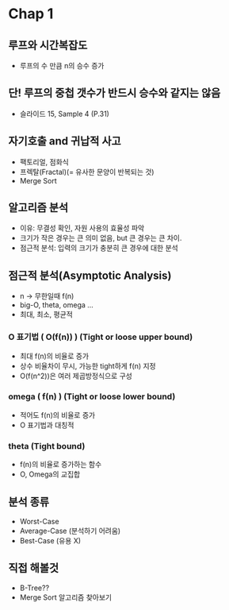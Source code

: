 # Chap 1

## 루프와 시간복잡도
* 루프의 수 만큼 n의 승수 증가

## 단! 루프의 중첩 갯수가 반드시 승수와 같지는 않음
* 슬라이드 15, Sample 4 (P.31)

## 자기호출 and 귀납적 사고
* 팩토리얼, 점화식
* 프렉탈(Fractal)(= 유사한 문양이 반복되는 것)
* Merge Sort

## 알고리즘 분석
* 이유: 무결성 확인, 자원 사용의 효율성 파악
* 크기가 작은 경우는 큰 의미 없음, but 큰 경우는 큰 차이.
* 점근적 분석: 입력의 크기가 충분히 큰 경우에 대한 분석

## 점근적 분석(Asymptotic Analysis)
* n -> 무한일때 f(n)
* big-O, theta, omega ...
* 최대, 최소, 평균적

### O 표기법 ( O(f(n)) ) (Tight or loose upper bound)
* 최대 f(n)의 비율로 증가
* 상수 비율차이 무시, 가능한 tight하게 f(n) 지정
* O(f(n^2))은 여러 제곱방정식으로 구성

### omega ( f(n) ) (Tight or loose lower bound)
* 적어도 f(n)의 비율로 증가
* O 표기법과 대칭적

### theta (Tight bound)
* f(n)의 비율로 증가하는 함수
* O, Omega의 교집합

## 분석 종류
* Worst-Case
* Average-Case (분석하기 어려움)
* Best-Case (유용 X)

## 직접 해볼것
* B-Tree??
* Merge Sort 알고리즘 찾아보기